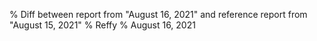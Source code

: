% Diff between report from "August 16, 2021" and reference report from "August 15, 2021"
% Reffy
% August 16, 2021

